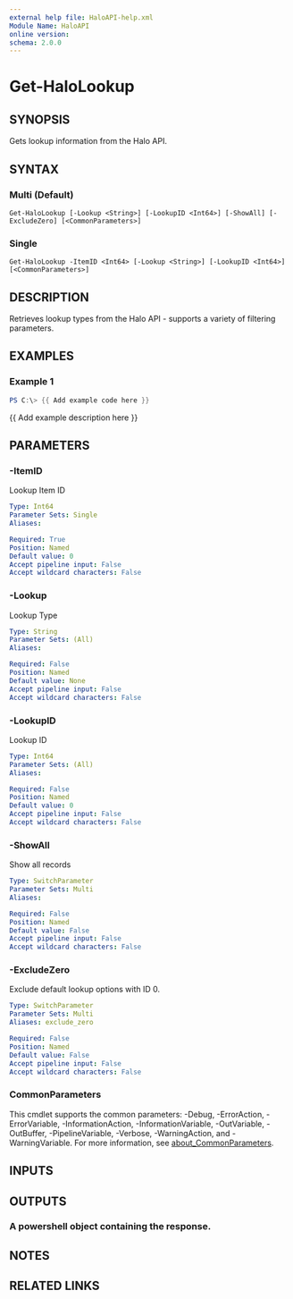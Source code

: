 ```yaml
---
external help file: HaloAPI-help.xml
Module Name: HaloAPI
online version:
schema: 2.0.0
---
```


# Get-HaloLookup

## SYNOPSIS
Gets lookup information from the Halo API.

## SYNTAX

### Multi (Default)
```
Get-HaloLookup [-Lookup <String>] [-LookupID <Int64>] [-ShowAll] [-ExcludeZero] [<CommonParameters>]
```

### Single
```
Get-HaloLookup -ItemID <Int64> [-Lookup <String>] [-LookupID <Int64>] [<CommonParameters>]
```

## DESCRIPTION
Retrieves lookup types from the Halo API - supports a variety of filtering parameters.

## EXAMPLES

### Example 1
```powershell
PS C:\> {{ Add example code here }}
```

{{ Add example description here }}

## PARAMETERS

### -ItemID
Lookup Item ID

```yaml
Type: Int64
Parameter Sets: Single
Aliases:

Required: True
Position: Named
Default value: 0
Accept pipeline input: False
Accept wildcard characters: False
```

### -Lookup
Lookup Type

```yaml
Type: String
Parameter Sets: (All)
Aliases:

Required: False
Position: Named
Default value: None
Accept pipeline input: False
Accept wildcard characters: False
```

### -LookupID
Lookup ID

```yaml
Type: Int64
Parameter Sets: (All)
Aliases:

Required: False
Position: Named
Default value: 0
Accept pipeline input: False
Accept wildcard characters: False
```

### -ShowAll
Show all records

```yaml
Type: SwitchParameter
Parameter Sets: Multi
Aliases:

Required: False
Position: Named
Default value: False
Accept pipeline input: False
Accept wildcard characters: False
```

### -ExcludeZero
Exclude default lookup options with ID 0.

```yaml
Type: SwitchParameter
Parameter Sets: Multi
Aliases: exclude_zero

Required: False
Position: Named
Default value: False
Accept pipeline input: False
Accept wildcard characters: False
```

### CommonParameters
This cmdlet supports the common parameters: -Debug, -ErrorAction, -ErrorVariable, -InformationAction, -InformationVariable, -OutVariable, -OutBuffer, -PipelineVariable, -Verbose, -WarningAction, and -WarningVariable. For more information, see [about_CommonParameters](http://go.microsoft.com/fwlink/?LinkID=113216).

## INPUTS

## OUTPUTS

### A powershell object containing the response.
## NOTES

## RELATED LINKS

